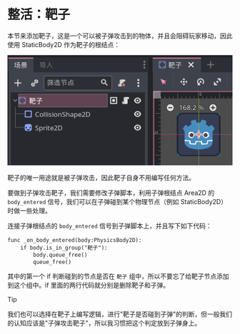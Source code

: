 # 整活：靶子

本节来添加靶子，这是一个可以被子弹攻击到的物体，并且会阻碍玩家移动，因此使用 StaticBody2D 作为靶子的根结点：

![靶子节点](./images/target.png)

靶子的唯一用途就是被子弹攻击，因此靶子自身不用编写任何方法。

要做到子弹攻击靶子，我们需要修改子弹脚本，利用子弹根结点 Area2D 的 `body_entered` 信号，我们可以在子弹碰到某个物理节点（例如 StaticBody2D）时做一些处理。

连接子弹根结点的 `body_entered` 信号到子弹脚本上，并且写下如下代码：

```gdscript
func _on_body_entered(body:PhysicsBody2D):
    if body.is_in_group("靶子"):
        body.queue_free()
        queue_free()
```

其中的第一个 if 判断碰到的节点是否在 `靶子` 组中，所以不要忘了给靶子节点添加到这个组中。if 里面的两行代码就分别是删除靶子和子弹。

> [!tip]
>
> 我们也可以选择在靶子上编写逻辑，进行"靶子是否碰到子弹"的判断，但一般我们的认知应该是"子弹攻击靶子"，所以我习惯把这个判定放到子弹身上。